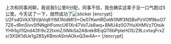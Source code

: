 上次和同事闲聊，我说我5公里6分配，同事不信，我也确实这辈子没一口气跑过5公里。今天试了一下，居然成功了![sticker](yellow-face/26)
[encrypt]
U2FsdGVkX18VjbVq6YtM7AIdMf3+Oe07KwHRDoW0Nff3NSBxPzVOff9koO77Z6+tRm5Ivv5fNNgHFomcU61Xr47VoTJs6wq+BMU4z0O7HuXHMVz7OtsikYHh1q/I1Qnd43fr9c22txmZ/liNIkSa2A8rek8IEqQT6bPpIeHOS/Z9LcvtxqFrxZx/3XSK1dUe1g28SyKBmrASmAOkvQ3w4A==
[/encrypt]